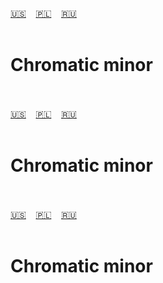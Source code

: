 <span id="en"><a href="#en">🇺🇸</a> &nbsp;&nbsp;&nbsp;<a href="#pl">🇵🇱</a> &nbsp;&nbsp;&nbsp;<a href="#ru">🇷🇺</a> &nbsp;&nbsp;&nbsp;</span><br><br>
# Chromatic minor<br><br>
<span id="pl"><a href="#en">🇺🇸</a> &nbsp;&nbsp;&nbsp;<a href="#pl">🇵🇱</a> &nbsp;&nbsp;&nbsp;<a href="#ru">🇷🇺</a> &nbsp;&nbsp;&nbsp;</span><br><br>
# Chromatic minor<br><br>
<span id="ru"><a href="#en">🇺🇸</a> &nbsp;&nbsp;&nbsp;<a href="#pl">🇵🇱</a> &nbsp;&nbsp;&nbsp;<a href="#ru">🇷🇺</a> &nbsp;&nbsp;&nbsp;</span><br><br>
# Chromatic minor<br><br>
